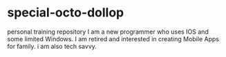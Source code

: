 # special-octo-dollop
personal training repository 
I am a new programmer who uses IOS and some limited Windows.  I am retired and interested in creating Mobile Apps for family.
i am also tech savvy.
